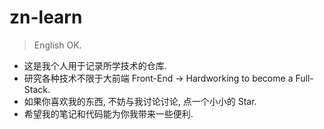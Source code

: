 # zn-learn

> English OK.

- 这是我个人用于记录所学技术的仓库.
- 研究各种技术不限于大前端 Front-End -> Hardworking to become a Full-Stack.
- 如果你喜欢我的东西, 不妨与我讨论讨论, 点一个小小的 Star.
- 希望我的笔记和代码能为你我带来一些便利.

